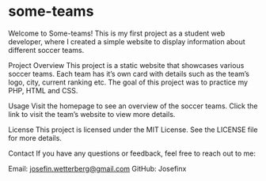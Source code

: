 # some-teams

Welcome to Some-teams! This is my first project as a student web developer, where I created a simple website to display information about different soccer teams.

Project Overview
This project is a static website that showcases various soccer teams. Each team has it’s own card with details such as the team’s logo, city, current ranking etc. The goal of this project was to practice my PHP, HTML and CSS.

Usage
Visit the homepage to see an overview of the soccer teams.
Click the link to visit the team’s website to view more details.

License
This project is licensed under the MIT License. See the LICENSE file for more details.

Contact
If you have any questions or feedback, feel free to reach out to me:

Email: josefin.wetterberg@gmail.com
GitHub: Josefinx


